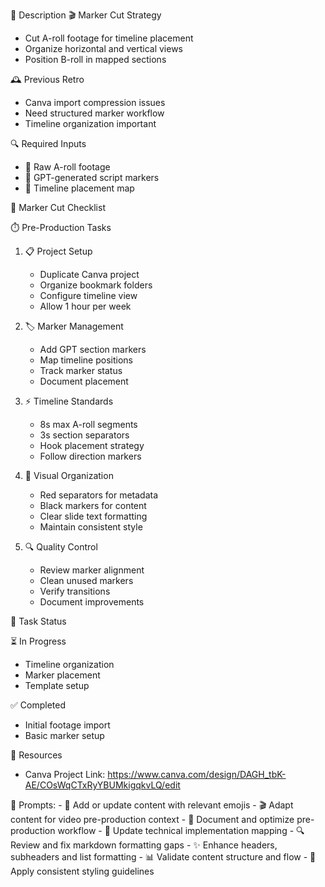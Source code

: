 🧠 Description
🎬 Marker Cut Strategy
- Cut A-roll footage for timeline placement
- Organize horizontal and vertical views
- Position B-roll in mapped sections

🕰️ Previous Retro
- Canva import compression issues
- Need structured marker workflow
- Timeline organization important

🔍 Required Inputs
- 🎥 Raw A-roll footage
- 📝 GPT-generated script markers
- 🎯 Timeline placement map

🎯 Marker Cut Checklist

⏱️ Pre-Production Tasks
1. 📋 Project Setup
   - Duplicate Canva project
   - Organize bookmark folders
   - Configure timeline view
   - Allow 1 hour per week

2. 🏷️ Marker Management
   - Add GPT section markers
   - Map timeline positions
   - Track marker status
   - Document placement

3. ⚡ Timeline Standards
   - 8s max A-roll segments
   - 3s section separators
   - Hook placement strategy
   - Follow direction markers

4. 🎨 Visual Organization
   - Red separators for metadata
   - Black markers for content
   - Clear slide text formatting
   - Maintain consistent style

5. 🔍 Quality Control
   - Review marker alignment
   - Clean unused markers
   - Verify transitions
   - Document improvements

📝 Task Status

⏳ In Progress
- Timeline organization
- Marker placement
- Template setup

✅ Completed
- Initial footage import
- Basic marker setup

🔗 Resources
- Canva Project Link: https://www.canva.com/design/DAGH_tbK-AE/COsWqCTxRyYBUMkigqkvLQ/edit

 💭 Prompts:
    - 🎯 Add or update content with relevant emojis
    - 🎬 Adapt content for video pre-production context
    - 📝 Document and optimize pre-production workflow
    - 🔧 Update technical implementation mapping
    - 🔍 Review and fix markdown formatting gaps
    - ✨ Enhance headers, subheaders and list formatting
    - 📊 Validate content structure and flow
    - 🎨 Apply consistent styling guidelines